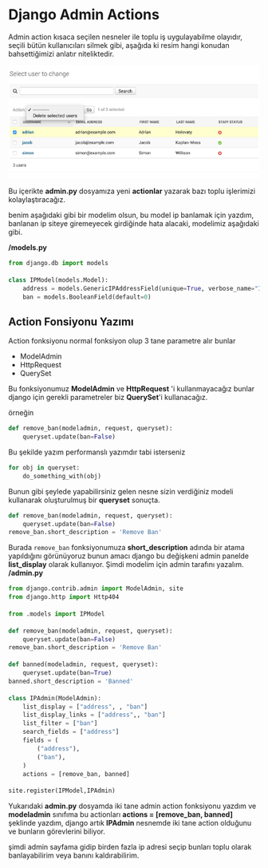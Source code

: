 # Django Admin Actions

Admin action kısaca seçilen nesneler ile toplu iş uygulayabilme olayıdır, seçili bütün
kullanıcıları silmek gibi, aşağıda ki resim hangi konudan bahsettiğimizi anlatır
niteliktedir.

![django admin action](../../.gitbook/assets/admin-actions.png)

Bu içerikte **admin.py** dosyamıza yeni **actionlar** yazarak bazı toplu işlerimizi
kolaylaştıracağız.

benim aşağıdaki gibi bir modelim olsun, bu model ip banlamak için yazdım, banlanan ip
siteye giremeyecek girdiğinde hata alacaki, modelimiz aşağıdaki gibi.

**/models.py**

```python
from django.db import models

class IPModel(models.Model):
    address = models.GenericIPAddressField(unique=True, verbose_name="Ip address")
    ban = models.BooleanField(default=0)
```

## Action Fonsiyonu Yazımı

Action fonksiyonu normal fonksiyon olup 3 tane parametre alır bunlar

- ModelAdmin
- HttpRequest
- QuerySet

Bu fonksiyonumuz **ModelAdmin** ve **HttpRequest** 'i kullanmayacağız bunlar django için
gerekli parametreler biz **QuerySet**'i kullanacağız.

örneğin

```python
def remove_ban(modeladmin, request, queryset):
    queryset.update(ban=False)
```

Bu şekilde yazım performanslı yazımdır tabi isterseniz

```python
for obj in queryset:
    do_something_with(obj)
```

Bunun gibi şeylede yapabilirsiniz gelen nesne sizin verdiğiniz modeli kullanarak
oluşturulmuş bir **queryset** sonuçta.

```python
def remove_ban(modeladmin, request, queryset):
    queryset.update(ban=False)
remove_ban.short_description = 'Remove Ban'
```

Burada `remove_ban` fonksiyonumuza **short_description** adında bir atama yapıldığını
görünüyoruz bunun amacı django bu değişkeni admin panelde **list_display** olarak
kullanıyor. Şimdi modelim için admin tarafını yazalım. **/admin.py**

```python
from django.contrib.admin import ModelAdmin, site
from django.http import Http404

from .models import IPModel

def remove_ban(modeladmin, request, queryset):
    queryset.update(ban=False)
remove_ban.short_description = 'Remove Ban'

def banned(modeladmin, request, queryset):
    queryset.update(ban=True)
banned.short_description = 'Banned'

class IPAdmin(ModelAdmin):
    list_display = ["address", , "ban"]
    list_display_links = ["address",, "ban"]
    list_filter = ["ban"]
    search_fields = ["address"]
    fields = (
        ("address"),
        ("ban"),
    )
    actions = [remove_ban, banned]

site.register(IPModel,IPAdmin)
```

Yukarıdaki **admin.py** dosyamda iki tane admin action fonksiyonu yazdım ve
**modeladmin** sınıfıma bu actionları **actions = \[remove_ban, banned\]** şeklinde
yazdım, django artık **IPAdmin** nesnemde iki tane action olduğunu ve bunların
görevlerini biliyor.

şimdi admin sayfama gidip birden fazla ip adresi seçip bunları toplu olarak
banlayabilirim veya banını kaldırabilirim.

